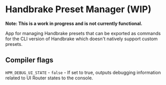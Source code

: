 # Handbrake Preset Manager (WIP)

**Note: This is a work in progress and is not currently functional.**

App for managing Handbrake presets that can be exported as commands
for the CLI version of Handbrake which doesn't natively support
custom presets.

## Compiler flags

`HPM_DEBUG_UI_STATE` - `false` - If set to true, outputs debugging information related to UI Router
states to the console.
